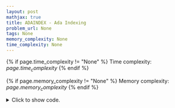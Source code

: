 ```yaml
---
layout: post
mathjax: true
title: ADAINDEX - Ada Indexing
problem_url: None
tags: None
memory_complexity: None
time_complexity: None
---
```




{% if page.time_complexity != "None" %}
Time complexity: ${{ page.time_complexity }}$
{% endif %}

{% if page.memory_complexity != "None" %}
Memory complexity: ${{ page.memory_complexity }}$
{% endif %}

<details>
<summary>
<p style="display:inline">Click to show code.</p>
</summary>
```cpp
{% raw %}
using namespace std;
const int CMAX = 26;
struct node
{
    int cnt;
    node *children[CMAX];
};
struct trie
{
    node *root;
    trie() { root = new node(); }
    void insert(string s)
    {
        node *cur = root;
        for (auto c : s)
        {
            int j = c - 'a';
            if (cur->children[j] == nullptr)
                cur->children[j] = new node();
            cur = cur->children[j];
            cur->cnt += 1;
        }
    }
    int query(string prefix)
    {
        node *cur = root;
        for (auto c : prefix)
        {
            int j = c - 'a';
            if (cur->children[j] == nullptr)
                return 0;
            cur = cur->children[j];
        }
        return cur->cnt;
    }
};
int main(void)
{
    int n, q;
    string s;
    trie t;
    cin >> n >> q;
    while (n--)
    {
        cin >> s;
        t.insert(s);
    }
    while (q--)
    {
        cin >> s;
        cout << t.query(s) << endl;
    }
    return 0;
}

{% endraw %}
```
</details>

